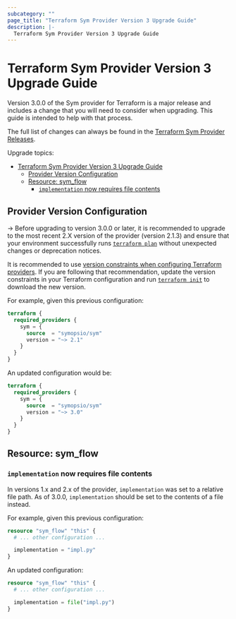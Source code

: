 ```yaml
---
subcategory: ""
page_title: "Terraform Sym Provider Version 3 Upgrade Guide"
description: |-
  Terraform Sym Provider Version 3 Upgrade Guide
---
```


# Terraform Sym Provider Version 3 Upgrade Guide

Version 3.0.0 of the Sym provider for Terraform is a major release and includes a change that you will need to consider when upgrading. This guide is intended to help with that process.

The full list of changes can always be found in the [Terraform Sym Provider Releases](https://github.com/symopsio/terraform-provider-sym/releases).

Upgrade topics:

<!-- TOC depthFrom:2 depthTo:2 -->

- [Terraform Sym Provider Version 3 Upgrade Guide](#terraform-sym-provider-version-3-upgrade-guide)
    - [Provider Version Configuration](#provider-version-configuration)
    - [Resource: sym_flow](#resource-sym_flow)
        - [`implementation` now requires file contents](#implementation-now-requires-file-contents)

<!-- /TOC -->

## Provider Version Configuration

-> Before upgrading to version 3.0.0 or later, it is recommended to upgrade to the most recent 2.X version of the provider (version 2.1.3) and ensure that your environment successfully runs [`terraform plan`](https://www.terraform.io/docs/commands/plan.html) without unexpected changes or deprecation notices.

It is recommended to use [version constraints when configuring Terraform providers](https://www.terraform.io/docs/configuration/providers.html#provider-versions). If you are following that recommendation, update the version constraints in your Terraform configuration and run [`terraform init`](https://www.terraform.io/docs/commands/init.html) to download the new version.

For example, given this previous configuration:

```terraform
terraform {
  required_providers {
    sym = {
      source  = "symopsio/sym"
      version = "~> 2.1"
    }
  }
}
```

An updated configuration would be:

```terraform
terraform {
  required_providers {
    sym = {
      source  = "symopsio/sym"
      version = "~> 3.0"
    }
  }
}
```

## Resource: sym_flow

### `implementation` now requires file contents

In versions 1.x and 2.x of the provider, `implementation` was set to a relative file path. As of 3.0.0, `implementation` should be set to the contents of a file instead.

For example, given this previous configuration:

```terraform
resource "sym_flow" "this" {
  # ... other configuration ...

  implementation = "impl.py"
}
```

An updated configuration:

```terraform
resource "sym_flow" "this" {
  # ... other configuration ...

  implementation = file("impl.py")
}
```

